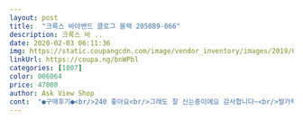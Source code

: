 ```yaml
---
layout: post 
title:  "크록스 바야밴드 클로그 블랙 205089-066" 
description: 크록스 바 ..
date: 2020-02-03 06:11:36 
img: https://static.coupangcdn.com/image/vendor_inventory/images/2019/03/05/15/2/97a6be54-d9b5-4b83-95ea-4fa56378b335.jpg 
linkUrl: https://coupa.ng/bnWPbl 
categories: [1007] 
color: 006064 
price: 47000 
author: Ask View Shop 
cont:  "●구매후기●<br/>240 좋아요<br/>그래도 잘 신는중이에요 감사합니다~<br/>발가락 앞이 아파요.<br/>.<br/> 발볼 좁은 편인데 발등 아파서 결국 오래 못 신었어요.<br/>.<br/>ㅠ<br/>정사이즈 230인데 크록스240사이즈 신으니까 살짝 겉돌고<br/>크록밴드신다가 바야 신으니까 조금 무겁고 큰 감이 있어요<br/>허덕입니다 ㅜㅜ 볼이 크게 나와서 그런가봐요<br/>" 
---
```

